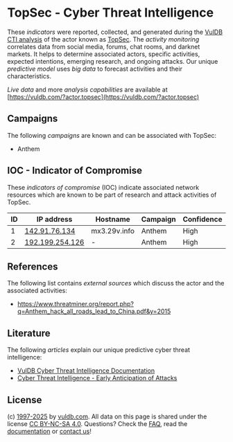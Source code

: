 # TopSec - Cyber Threat Intelligence

These _indicators_ were reported, collected, and generated during the [VulDB CTI analysis](https://vuldb.com/?kb.cti) of the actor known as [TopSec](https://vuldb.com/?actor.topsec). The _activity monitoring_ correlates data from social media, forums, chat rooms, and darknet markets. It helps to determine associated actors, specific activities, expected intentions, emerging research, and ongoing attacks. Our unique _predictive model_ uses _big data_ to forecast activities and their characteristics.

_Live data_ and more _analysis capabilities_ are available at [https://vuldb.com/?actor.topsec](https://vuldb.com/?actor.topsec)

## Campaigns

The following _campaigns_ are known and can be associated with TopSec:

* Anthem

## IOC - Indicator of Compromise

These _indicators of compromise_ (IOC) indicate associated network resources which are known to be part of research and attack activities of TopSec.

ID | IP address | Hostname | Campaign | Confidence
-- | ---------- | -------- | -------- | ----------
1 | [142.91.76.134](https://vuldb.com/?ip.142.91.76.134) | mx3.29v.info | Anthem | High
2 | [192.199.254.126](https://vuldb.com/?ip.192.199.254.126) | - | Anthem | High

## References

The following list contains _external sources_ which discuss the actor and the associated activities:

* https://www.threatminer.org/report.php?q=Anthem_hack_all_roads_lead_to_China.pdf&y=2015

## Literature

The following _articles_ explain our unique predictive cyber threat intelligence:

* [VulDB Cyber Threat Intelligence Documentation](https://vuldb.com/?kb.cti)
* [Cyber Threat Intelligence - Early Anticipation of Attacks](https://www.scip.ch/en/?labs.20201022)

## License

(c) [1997-2025](https://vuldb.com/?kb.changelog) by [vuldb.com](https://vuldb.com/?kb.about). All data on this page is shared under the license [CC BY-NC-SA 4.0](https://creativecommons.org/licenses/by-nc-sa/4.0/). Questions? Check the [FAQ](https://vuldb.com/?kb.faq), read the [documentation](https://vuldb.com/?kb) or [contact us](https://vuldb.com/?contact)!
